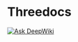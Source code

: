 # Threedocs
[![Ask DeepWiki](https://deepwiki.com/badge.svg)](https://deepwiki.com/lucianok-2/Threedocs)
